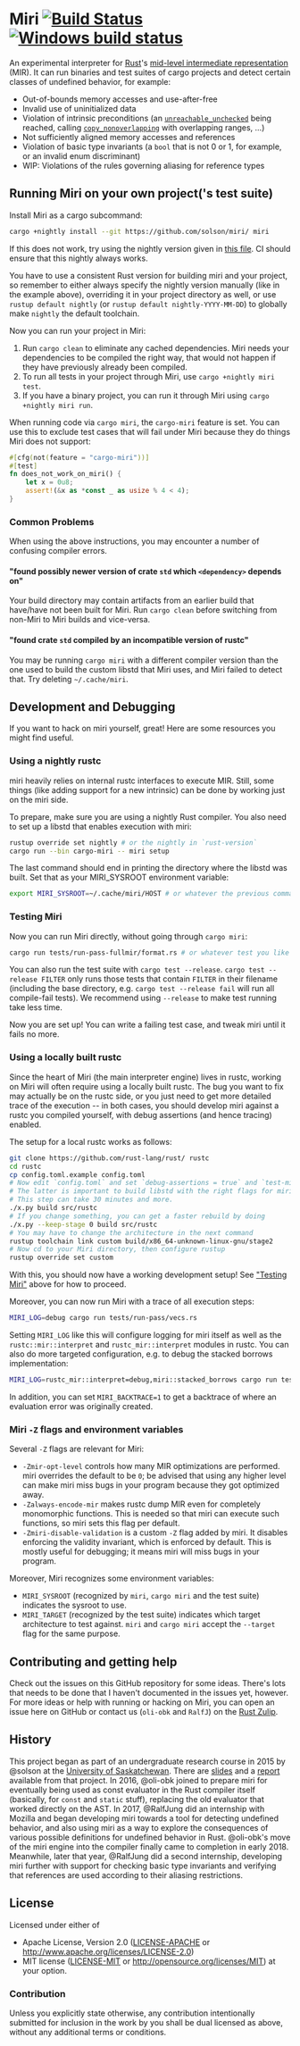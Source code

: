 # Miri [![Build Status](https://travis-ci.org/solson/miri.svg?branch=master)](https://travis-ci.org/solson/miri) [![Windows build status](https://ci.appveyor.com/api/projects/status/github/solson/miri?svg=true)](https://ci.appveyor.com/project/solson63299/miri)


An experimental interpreter for [Rust][rust]'s
[mid-level intermediate representation][mir] (MIR).  It can run binaries and
test suites of cargo projects and detect certain classes of undefined behavior,
for example:

* Out-of-bounds memory accesses and use-after-free
* Invalid use of uninitialized data
* Violation of intrinsic preconditions (an [`unreachable_unchecked`] being
  reached, calling [`copy_nonoverlapping`] with overlapping ranges, ...)
* Not sufficiently aligned memory accesses and references
* Violation of basic type invariants (a `bool` that is not 0 or 1, for example,
  or an invalid enum discriminant)
* WIP: Violations of the rules governing aliasing for reference types

[rust]: https://www.rust-lang.org/
[mir]: https://github.com/rust-lang/rfcs/blob/master/text/1211-mir.md
[`unreachable_unchecked`]: https://doc.rust-lang.org/stable/std/hint/fn.unreachable_unchecked.html
[`copy_nonoverlapping`]: https://doc.rust-lang.org/stable/std/ptr/fn.copy_nonoverlapping.html


## Running Miri on your own project('s test suite)

Install Miri as a cargo subcommand:

```sh
cargo +nightly install --git https://github.com/solson/miri/ miri
```

If this does not work, try using the nightly version given in
[this file](https://raw.githubusercontent.com/solson/miri/master/rust-version). CI
should ensure that this nightly always works.

You have to use a consistent Rust version for building miri and your project, so
remember to either always specify the nightly version manually (like in the
example above), overriding it in your project directory as well, or use `rustup
default nightly` (or `rustup default nightly-YYYY-MM-DD`) to globally make
`nightly` the default toolchain.

Now you can run your project in Miri:

1. Run `cargo clean` to eliminate any cached dependencies.  Miri needs your
   dependencies to be compiled the right way, that would not happen if they have
   previously already been compiled.
2. To run all tests in your project through Miri, use `cargo +nightly miri test`.
3. If you have a binary project, you can run it through Miri using `cargo
   +nightly miri run`.

When running code via `cargo miri`, the `cargo-miri` feature is set.  You can
use this to exclude test cases that will fail under Miri because they do things
Miri does not support:

```rust
#[cfg(not(feature = "cargo-miri"))]
#[test]
fn does_not_work_on_miri() {
    let x = 0u8;
    assert!(&x as *const _ as usize % 4 < 4);
}
```

### Common Problems

When using the above instructions, you may encounter a number of confusing compiler
errors.

#### "found possibly newer version of crate `std` which `<dependency>` depends on"

Your build directory may contain artifacts from an earlier build that have/have
not been built for Miri. Run `cargo clean` before switching from non-Miri to
Miri builds and vice-versa.

#### "found crate `std` compiled by an incompatible version of rustc"

You may be running `cargo miri` with a different compiler version than the one
used to build the custom libstd that Miri uses, and Miri failed to detect that.
Try deleting `~/.cache/miri`.

## Development and Debugging

If you want to hack on miri yourself, great!  Here are some resources you might
find useful.

### Using a nightly rustc

miri heavily relies on internal rustc interfaces to execute MIR.  Still, some
things (like adding support for a new intrinsic) can be done by working just on
the miri side.

To prepare, make sure you are using a nightly Rust compiler.  You also need to
set up a libstd that enables execution with miri:

```sh
rustup override set nightly # or the nightly in `rust-version`
cargo run --bin cargo-miri -- miri setup
```

The last command should end in printing the directory where the libstd was
built.  Set that as your MIRI_SYSROOT environment variable:

```sh
export MIRI_SYSROOT=~/.cache/miri/HOST # or whatever the previous command said
```

### Testing Miri

Now you can run Miri directly, without going through `cargo miri`:

```sh
cargo run tests/run-pass-fullmir/format.rs # or whatever test you like
```

You can also run the test suite with `cargo test --release`.  `cargo test
--release FILTER` only runs those tests that contain `FILTER` in their filename
(including the base directory, e.g. `cargo test --release fail` will run all
compile-fail tests).  We recommend using `--release` to make test running take
less time.

Now you are set up!  You can write a failing test case, and tweak miri until it
fails no more.

### Using a locally built rustc

Since the heart of Miri (the main interpreter engine) lives in rustc, working on
Miri will often require using a locally built rustc.  The bug you want to fix
may actually be on the rustc side, or you just need to get more detailed trace
of the execution -- in both cases, you should develop miri against a rustc you
compiled yourself, with debug assertions (and hence tracing) enabled.

The setup for a local rustc works as follows:
```sh
git clone https://github.com/rust-lang/rust/ rustc
cd rustc
cp config.toml.example config.toml
# Now edit `config.toml` and set `debug-assertions = true` and `test-miri = true`.
# The latter is important to build libstd with the right flags for miri.
# This step can take 30 minutes and more.
./x.py build src/rustc
# If you change something, you can get a faster rebuild by doing
./x.py --keep-stage 0 build src/rustc
# You may have to change the architecture in the next command
rustup toolchain link custom build/x86_64-unknown-linux-gnu/stage2
# Now cd to your Miri directory, then configure rustup
rustup override set custom
```

With this, you should now have a working development setup!  See
["Testing Miri"](#testing-miri) above for how to proceed.

Moreover, you can now run Miri with a trace of all execution steps:
```sh
MIRI_LOG=debug cargo run tests/run-pass/vecs.rs
```

Setting `MIRI_LOG` like this will configure logging for miri itself as well as
the `rustc::mir::interpret` and `rustc_mir::interpret` modules in rustc.  You
can also do more targeted configuration, e.g. to debug the stacked borrows
implementation:
```sh
MIRI_LOG=rustc_mir::interpret=debug,miri::stacked_borrows cargo run tests/run-pass/vecs.rs
```

In addition, you can set `MIRI_BACKTRACE=1` to get a backtrace of where an
evaluation error was originally created.

### Miri `-Z` flags and environment variables

Several `-Z` flags are relevant for Miri:

* `-Zmir-opt-level` controls how many MIR optimizations are performed.  miri
  overrides the default to be `0`; be advised that using any higher level can
  make miri miss bugs in your program because they got optimized away.
* `-Zalways-encode-mir` makes rustc dump MIR even for completely monomorphic
  functions.  This is needed so that miri can execute such functions, so miri
  sets this flag per default.
* `-Zmiri-disable-validation` is a custom `-Z` flag added by miri.  It disables
  enforcing the validity invariant, which is enforced by default.  This is
  mostly useful for debugging; it means miri will miss bugs in your program.

Moreover, Miri recognizes some environment variables:

* `MIRI_SYSROOT` (recognized by `miri`, `cargo miri` and the test suite)
  indicates the sysroot to use.
* `MIRI_TARGET` (recognized by the test suite) indicates which target
  architecture to test against.  `miri` and `cargo miri` accept the `--target`
  flag for the same purpose.

## Contributing and getting help

Check out the issues on this GitHub repository for some ideas. There's lots that
needs to be done that I haven't documented in the issues yet, however. For more
ideas or help with running or hacking on Miri, you can open an issue here on
GitHub or contact us (`oli-obk` and `RalfJ`) on the [Rust Zulip].

[Rust Zulip]: https://rust-lang.zulipchat.com

## History

This project began as part of an undergraduate research course in 2015 by
@solson at the [University of Saskatchewan][usask].  There are [slides] and a
[report] available from that project.  In 2016, @oli-obk joined to prepare miri
for eventually being used as const evaluator in the Rust compiler itself
(basically, for `const` and `static` stuff), replacing the old evaluator that
worked directly on the AST.  In 2017, @RalfJung did an internship with Mozilla
and began developing miri towards a tool for detecting undefined behavior, and
also using miri as a way to explore the consequences of various possible
definitions for undefined behavior in Rust.  @oli-obk's move of the miri engine
into the compiler finally came to completion in early 2018.  Meanwhile, later
that year, @RalfJung did a second internship, developing miri further with
support for checking basic type invariants and verifying that references are
used according to their aliasing restrictions.

[usask]: https://www.usask.ca/
[slides]: https://solson.me/miri-slides.pdf
[report]: https://solson.me/miri-report.pdf

## License

Licensed under either of
  * Apache License, Version 2.0 ([LICENSE-APACHE](LICENSE-APACHE) or
    http://www.apache.org/licenses/LICENSE-2.0)
  * MIT license ([LICENSE-MIT](LICENSE-MIT) or
    http://opensource.org/licenses/MIT) at your option.

### Contribution

Unless you explicitly state otherwise, any contribution intentionally submitted
for inclusion in the work by you shall be dual licensed as above, without any
additional terms or conditions.
